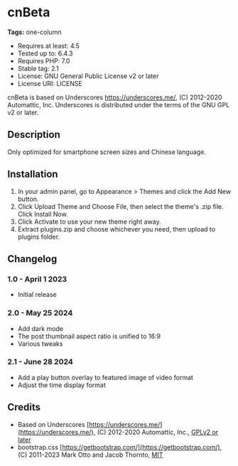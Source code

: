 # cnBeta

**Tags:** one-column

- Requires at least: 4.5
- Tested up to: 6.4.3
- Requires PHP: 7.0
- Stable tag: 2.1
- License: GNU General Public License v2 or later
- License URI: LICENSE

cnBeta is based on Underscores https://underscores.me/, (C) 2012-2020 Automattic, Inc. Underscores is distributed under the terms of the GNU GPL v2 or later.

## Description

Only optimized for smartphone screen sizes and Chinese language.

## Installation

1. In your admin panel, go to Appearance > Themes and click the Add New button.
2. Click Upload Theme and Choose File, then select the theme's .zip file. Click Install Now.
3. Click Activate to use your new theme right away.
4. Extract plugins.zip and choose whichever you need, then upload to plugins folder.

## Changelog

### 1.0 - April 1 2023
* Initial release

### 2.0 - May 25 2024
* Add dark mode
* The post thumbnail aspect ratio is unified to 16:9
* Various tweaks

### 2.1 - June 28 2024
* Add a play button overlay to featured image of video format
* Adjust the time display format

## Credits

* Based on Underscores [https://underscores.me/](https://underscores.me/), (C) 2012-2020 Automattic, Inc., [GPLv2 or later](https://www.gnu.org/licenses/gpl-2.0.html)
* bootstrap.css [https://getbootstrap.com/](https://getbootstrap.com/), (C) 2011-2023 Mark Otto and Jacob Thornto, [MIT](https://opensource.org/licenses/MIT)
